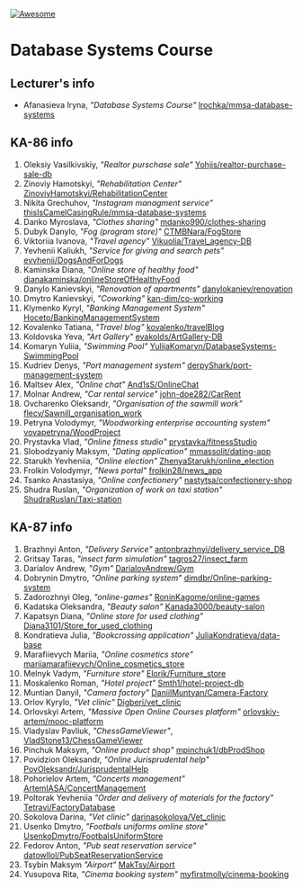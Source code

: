 [![Awesome][icon-awesome]][awesome]
&nbsp;&nbsp;&nbsp;&nbsp;&nbsp;&nbsp;

# Database Systems Course  

## Lecturer's info  

- Afanasieva Iryna, *"Database Systems Course"* [lrochka/mmsa-database-systems](https://github.com/lrochka/mmsa-database-systems)

## KA-86 info

1. Oleksiy Vasilkivskiy, *"Realtor purschase sale"* [Yohjis/realtor-purchase-sale-db](https://github.com/Yohjis/realtor-purchase-sale-db)
2. Zinoviy Hamotskyi, *"Rehabilitation Center"* [ZinoviyHamotskyi/RehabilitationCenter](https://github.com/ZinoviyHamotskyi/RehabilitationCenter)
3. Nikita Grechuhov, *"Instagram managment service"* [thisIsCamelCasingRule/mmsa-database-systems](https://github.com/thisIsCamelCasingRule/mmsa-database-systems)
4. Danko Myroslava, *"Clothes sharing"* [mdanko990/clothes-sharing](https://github.com/mdanko990/clothes-sharing.git)
5. Dubyk Danylo, *"Fog (program store)"* [CTMBNara/FogStore](https://github.com/CTMBNara/FogStore)
6. Viktoriia Ivanova, *"Travel agency"* [Vikuolia/Travel_agency-DB](https://github.com/Vikuolia/Travel_agency-DB)
7. Yevhenii Kaliukh, *"Service for giving and search pets"* [evvhenii/DogsAndForDogs](https://github.com/evvhenii/DogsAndForDogs)
8. Kaminska Diana, *"Online store of healthy food"* [dianakaminska/onlineStoreOfHealthyFood](https://github.com/dianakaminska/onlineStoreOfHealthyFood.git)
9. Danylo Kanievskyi, *"Renovation of apartments"* [danylokaniev/renovation](https://github.com/danylokaniev/renovation)
10. Dmytro Kanievskyi, *"Coworking"* [kan-dim/co-working](https://github.com/kan-dim/co-working)
11. Klymenko Kyryl, *"Banking Management System"* [Hoceto/BankingManagementSystem](https://github.com/Hoceto/BankingManagementSystem)
12. Kovalenko Tatiana, *"Travel blog"* [kovalenko/travelBlog](https://github.com/l6l9ldemonl6l9l/TravelBlog)
13. Koldovska Yeva, *"Art Gallery"* [evakolds/ArtGallery-DB](https://github.com/evakolds/ArtGallery-DB)
14. Komaryn Yuliia, *"Swimming Pool"* [YuliiaKomaryn/DatabaseSystems-SwimmingPool](https://github.com/YuliiaKomaryn/DatabaseSystems-SwimmingPool.git) 
15. Kudriev Denys, *"Port management system"* [derpyShark/port-management-system](https://github.com/derpyShark/port-management-system.git)
16. Maltsev Alex, *"Online chat"* [And1sS/OnlineChat](https://github.com/And1sS/OnlineChat.git)
17. Molnar Andrew, *"Car rental service"* [john-doe282/CarRent](https://github.com/john-doe282/CarRent.git)
18. Ovcharenko Oleksandr, *"Organisation of the sawmill work"* [flecv/Sawnill_organisation_work](https://github.com/flecv/Sawnill_organisation_work)
19. Petryna Volodymyr, *"Woodworking enterprise accounting system"* [vovapetryna/WoodProject](https://github.com/vovapetryna/WoodProject.git)
20. Prystavka Vlad, *"Online fitness studio"* [prystavka/fitnessStudio](https://github.com/prystavka/fitnessStudio)
21. Slobodzyaniy Maksym, *"Dating application"* [mmassolit/dating-app](https://github.com/mmassolit/dating-app)
22. Starukh Yevheniia, *"Online election"* [ZhenyaStarukh/online_election](https://github.com/ZhenyaStarukh/online_election)
23. Frolkin Volodymyr, *"News portal"* [frolkin28/news_app](https://github.com/frolkin28/news_app)
24. Tsanko Anastasiya, *"Online confectionery"* [nastytsa/confectionery-shop](https://github.com/nastytsa/confectionery-shop.git)
26. Shudra Ruslan, *"Organization of work on taxi station"* [ShudraRuslan/Taxi-station](https://github.com/ShudraRuslan/Taxi-station)

## KA-87 info  

1. Brazhnyi Anton, *"Delivery Service"* [antonbrazhnyi/delivery_service_DB](https://github.com/antonbrazhnyi/delivery_service_DB)
2. Gritsay Taras, *"insect farm simulation"* [tagros27/insect_farm](https://github.com/tagros27/insect_farm)
3. Darialov Andrew, *"Gym"* [DarialovAndrew/Gym](https://github.com/DarialovAndrew/Darialov-Gym)
4. Dobrynin Dmytro, *"Online parking system"* [dimdbr/Online-parking-system](https://github.com/dimdbr/Online-parking-system)
5. Zadorozhnyi Oleg, *"online-games"* [RoninKagome/online-games](https://github.com/RoninKagome/online-games)
6. Kadatska Oleksandra, *"Beauty salon"* [Kanada3000/beauty-salon](https://github.com/Kanada3000/beauty-salon)
7. Kapatsyn Diana, *"Online store for used clothing"* [Diana3101/Store_for_used_clothing](https://github.com/Diana3101/Store_for_used_clothing)
8. Kondratieva Julia, *"Bookcrossing application"* [JuliaKondratieva/data-base](https://github.com/JuliaKondratieva/data-base)
9. Marafiievych Mariia, *"Online cosmetics store"* [mariiamarafiievych/Online_cosmetics_store](https://github.com/mariiamarafiievych/Online_cosmetics_store)
10. Melnyk Vadym, *"Furniture store"* [Elorik/Furniture_store](https://github.com/Elorik/furniture_store)
11. Moskalenko Roman, *"Hotel project"* [Smth1/hotel-project-db](https://github.com/Smth1/hotel-project-db)
12. Muntian Danyil, *"Camera factory"* [DaniilMuntyan/Camera-Factory](https://github.com/DaniilMuntyan/Camera-Factory)
14. Orlov Kyrylo, *"Vet clinic"* [Digberi/vet_clinic](https://github.com/Digberi/vet_clinic)
15. Orlovskyi Artem, *"Massive Open Online Courses platform"* [orlovskiy-artem/mooc-platform](https://github.com/orlovskiy-artem/mooc-platform)
16. Vladyslav Pavliuk, *"ChessGameViewer"*, [VladStone13/ChessGameViewer](https://github.com/VladStone13/ChessGameViewer.git)
17. Pinchuk Maksym, *"Online product shop"* [mpinchuk1/dbProdShop](https://github.com/mpinchuk1/dbProdShop)
18. Povidzion Oleksandr, *"Online Jurisprudental help"* [PovOleksandr/JurisprudentalHelp](https://github.com/PovOleksandr/JurisprudentalHelp)
19. Pohorielov Artem, *"Concerts management"* [ArtemIASA/ConcertManagement](https://github.com/ArtemIASA/ConcertManagement)
20. Poltorak Yevheniia *"Order and delivery of materials for the factory"* [Tetravi/FactoryDatabase](https://github.com/Tetravi/FactoryDatabase)
21. Sokolova Darina, *"Vet clinic"* [darinasokolova/Vet_clinic](https://github.com/darinasokolova/Vet_clinic)
22. Usenko Dmytro, *"Footbals uniforms omline store"* [UsenkoDmytro/FootbalsUniformStore](https://github.com/UsenkoDmytro/FootbalsUniformStore)
23. Fedorov Anton, *"Pub seat reservation service"* [datowllol/PubSeatReservationService](https://github.com/datowllol/PubSeatReservationService)
24. Tsybin Maksym *"Airport"* [MakTsy/Airport](https://github.com/MakTsy/Airport)
25. Yusupova Rita, *"Cinema booking system"* [myfirstmolly/cinema-booking](https://github.com/myfirstmolly/cinema-booking)

[icon-awesome]: https://cdn.rawgit.com/sindresorhus/awesome/d7305f38d29fed78fa85652e3a63e154dd8e8829/media/badge.svg
[awesome]: https://github.com/sindresorhus/awesome
